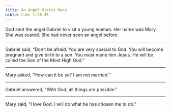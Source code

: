 ```yaml
---
title: An Angel Visits Mary
bible: Luke 1:26–38
---
```


God sent the angel Gabriel to visit
a young woman. Her name was Mary.
She was scared. She had never seen
an angel before.

---

Gabriel said, “Don’t be afraid. You are
very special to God. You will become
pregnant and give birth to a son.
You must name him Jesus.
He will be called the Son of the
Most High God.”

---

Mary asked, “How can it be so?
I am not married.”

---

Gabriel answered, “With God,
all things are possible.”

---

Mary said, “I love God. I will do
what he has chosen me to do.”

